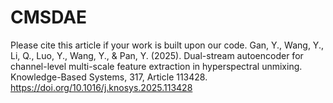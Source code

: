 # CMSDAE
Please cite this article if your work is built upon our code.
Gan, Y., Wang, Y., Li, Q., Luo, Y., Wang, Y., & Pan, Y. (2025). Dual-stream autoencoder for channel-level multi-scale feature extraction in hyperspectral unmixing. Knowledge-Based Systems, 317, Article 113428. https://doi.org/10.1016/j.knosys.2025.113428
